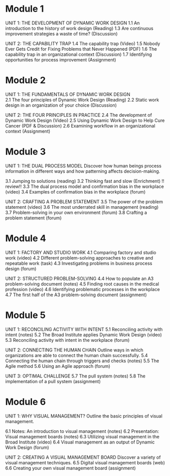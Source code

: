 # Module 1
UNIT 1: THE DEVELOPMENT OF DYNAMIC WORK DESIGN
1.1 An introduction to the history of work design (Reading)
1.3 Are continuous improvement strategies a waste of time? (Discussion)

UNIT 2: THE CAPABILITY TRAP 
1.4 The capability trap (Video)
1.5 Nobody Ever Gets Credit for Fixing Problems that Never Happened (PDF)
1.6 The capability trap in an organizational context (Discussion)
1.7 Identifying opportunities for process improvement (Assignment)

# Module 2
UNIT 1: THE FUNDAMENTALS OF DYNAMIC WORK DESIGN  
2.1 The four principles of Dynamic Work Design (Reading)
2.2 Static work design in an organization of your choice (Discussion)
 
UNIT 2: THE FOUR PRINCIPLES IN PRACTICE
2.4 The development of Dynamic Work Design (Video)
2.5 Using Dynamic Work Design to Help Cure Cancer (PDF & Discussion)
2.6 Examining workflow in an organizational context (Assignment)

# Module 3
UNIT 1: THE DUAL PROCESS MODEL
Discover how human beings process information in different ways and how patterning affects decision-making.

3.1 Jumping to solutions (reading)
3.2 Thinking fast and slow (Enrichment) !! review!!
3.3 The dual process model and confirmation bias in the workplace (video)
3.4 Examples of confirmation bias in the workplace (forum)

UNIT 2: CRAFTING A PROBLEM STATEMENT
3.5 The power of the problem statement (video)
3.6 The most underrated skill in management (reading)
3.7 Problem-solving in your own environment (forum)
3.8 Crafting a problem statement (forum)

# Module 4
UNIT 1: FACTORY AND STUDIO WORK 
4.1 Comparing factory and studio work (video)
4.2 Different problem-solving approaches to creative and repeatable work (task)
4.3 Investigating problems in business process design (forum)

UNIT 2: STRUCTURED PROBLEM-SOLVING
4.4 How to populate an A3 problem-solving document (notes)
4.5 Finding root causes in the medical profession (video)
4.6 Identifying problematic processes in the workplace 
4.7 The first half of the A3 problem-solving document (assignment)

# Module 5
UNIT 1: RECONCILING ACTIVITY WITH INTENT 
5.1 Reconciling activity with intent (notes)
5.2 The Broad Institute applies Dynamic Work Design (video)
5.3 Reconciling activity with intent in the workplace (forum)

UNIT 2: CONNECTING THE HUMAN CHAIN
Outline ways in which organizations are able to connect the human chain successfully.
5.4 Connecting the human chain through triggers and checks (notes)
5.5 The Agile method 
5.6 Using an Agile approach (forum)

UNIT 3: OPTIMAL CHALLENGE
5.7 The pull system (notes)
5.8 The implementation of a pull system (assignment)

# Module 6
UNIT 1: WHY VISUAL MANAGEMENT?
Outline the basic principles of visual management.

6.1 Notes: An introduction to visual management (notes)
6.2 Presentation: Visual management boards (notes)
6.3 Utilizing visual management in the Broad Institute (video)
6.4 Visual management as an output of Dynamic Work Design (forum)

UNIT 2: CREATING A VISUAL MANAGEMENT BOARD 
Discover a variety of visual management techniques.
6.5 Digital visual management boards (web)
6.6 Creating your own visual management board (assignment)

